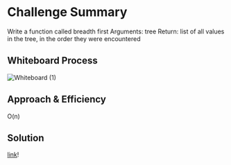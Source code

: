 # Challenge Summary
Write a function called breadth first
Arguments: tree
Return: list of all values in the tree, in the order they were encountered
## Whiteboard Process
![Whiteboard (1)](https://user-images.githubusercontent.com/97823170/161167722-ea5c97f0-153c-40ea-8f72-549282d8cd9d.png)

## Approach & Efficiency
O(n)
## Solution
[link](https://github.com/basharalmhairat/data-structures-and-algorithms/blob/db10ff833d4c2b5267c074bd8fbb3923632492f7/trees/app/src/main/java/trees/BinaryTree.java)!
